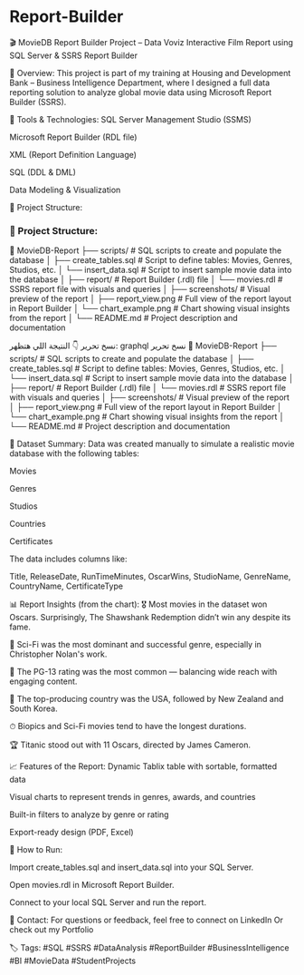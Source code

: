 # Report-Builder

🎬 MovieDB Report Builder Project – Data Voviz
Interactive Film Report using SQL Server & SSRS Report Builder

📌 Overview:
This project is part of my training at Housing and Development Bank – Business Intelligence Department, where I designed a full data reporting solution to analyze global movie data using Microsoft Report Builder (SSRS).

🔧 Tools & Technologies:
SQL Server Management Studio (SSMS)

Microsoft Report Builder (RDL file)

XML (Report Definition Language)

SQL (DDL & DML)

Data Modeling & Visualization

📁 Project Structure:
### 📁 Project Structure:
📂 MovieDB-Report
├── scripts/ # SQL scripts to create and populate the database
│ ├── create_tables.sql # Script to define tables: Movies, Genres, Studios, etc.
│ └── insert_data.sql # Script to insert sample movie data into the database
│
├── report/ # Report Builder (.rdl) file
│ └── movies.rdl # SSRS report file with visuals and queries
│
├── screenshots/ # Visual preview of the report
│ ├── report_view.png # Full view of the report layout in Report Builder
│ └── chart_example.png # Chart showing visual insights from the report
│
└── README.md # Project description and documentation

نسخ
تحرير
👇 النتيجة اللي هتظهر:
graphql
نسخ
تحرير
📂 MovieDB-Report
├── scripts/                 # SQL scripts to create and populate the database
│   ├── create_tables.sql       # Script to define tables: Movies, Genres, Studios, etc.
│   └── insert_data.sql         # Script to insert sample movie data into the database
│
├── report/                  # Report Builder (.rdl) file
│   └── movies.rdl               # SSRS report file with visuals and queries
│
├── screenshots/             # Visual preview of the report
│   ├── report_view.png          # Full view of the report layout in Report Builder
│   └── chart_example.png        # Chart showing visual insights from the report
│
└── README.md               # Project description and documentation


🧠 Dataset Summary:
Data was created manually to simulate a realistic movie database with the following tables:

Movies

Genres

Studios

Countries

Certificates

The data includes columns like:

Title, ReleaseDate, RunTimeMinutes, OscarWins, StudioName, GenreName, CountryName, CertificateType

📊 Report Insights (from the chart):
🎖 Most movies in the dataset won Oscars. Surprisingly, The Shawshank Redemption didn’t win any despite its fame.

🎥 Sci-Fi was the most dominant and successful genre, especially in Christopher Nolan's work.

🔢 The PG-13 rating was the most common — balancing wide reach with engaging content.

🧭 The top-producing country was the USA, followed by New Zealand and South Korea.

⏱ Biopics and Sci-Fi movies tend to have the longest durations.

🏆 Titanic stood out with 11 Oscars, directed by James Cameron.

📈 Features of the Report:
Dynamic Tablix table with sortable, formatted data

Visual charts to represent trends in genres, awards, and countries

Built-in filters to analyze by genre or rating

Export-ready design (PDF, Excel)

🚀 How to Run:


Import create_tables.sql and insert_data.sql into your SQL Server.

Open movies.rdl in Microsoft Report Builder.

Connect to your local SQL Server and run the report.


💬 Contact:
For questions or feedback, feel free to connect on LinkedIn
Or check out my Portfolio

🏷 Tags:
#SQL #SSRS #DataAnalysis #ReportBuilder #BusinessIntelligence #BI #MovieData #StudentProjects

